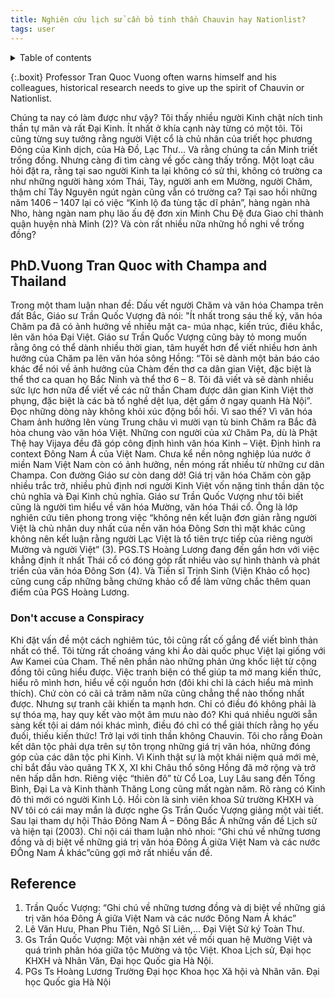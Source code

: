 ```yaml
---
title: Nghiên cứu lịch sử cần bỏ tinh thần Chauvin hay Nationlist?
tags: user
---
```


<link rel="stylesheet" href="/assets/css/toc.css">
<script src="/assets/js/toc.js"/></script>
<div class="toc-container">
    <details>
        <summary>
            <span class="toc-title">Table of contents</span>
        </summary>
        <nav>
            <ul class="toc-list">
                <li><a href="#quocvuong_thaicham" title="Click and read this paragraph">PhD.Vuong Tran Quoc with Champa and Thailand</a></li>
                <li><a href="#do-not" title="Click and read this paragraph">Don't accuse a Conspiracy</a></li>
                <li><a href="#" title="Click and read this paragraph">Lorem</a>
            <ul><li><a href="#" title="Click and read this paragraph">Analysis</a></li></ul></li>
                <li><a href="#chu-thich" title="Click and read this paragraph">Reference</a></li>
            </ul>
        </nav>
    </details>
</div>

{:.boxit}
Professor Tran Quoc Vuong often warns himself and his colleagues, historical research needs to give up the spirit of Chauvin or Nationlist.

Chúng ta nay có làm được như vậy? Tôi thấy nhiều người Kinh chật ních tinh thần tự mãn và rất Đại Kinh. Ít nhất ở khía cạnh này từng có một tôi. Tôi cũng từng suy tưởng rằng người Việt cổ là chủ nhân của triết học phương Đông của Kinh dịch, của Hà Đồ, Lạc Thư… Và rằng chúng ta cần Minh triết trống đồng.
Nhưng càng đi tìm càng về gốc càng thấy trống. Một loạt câu hỏi đặt ra, rằng tại sao người Kinh ta lại không có sử thi, không có trường ca như những người hàng xóm Thái, Tày, người anh em Mường, người Chăm, thậm chí Tây Nguyên ngút ngàn cũng vẫn có trường ca? Tại sao hồi những năm 1406 – 1407 lại có việc “Kinh lộ đa tùng tặc dĩ phản”, hàng ngàn nhà Nho, hàng ngàn nam phụ lão ấu đệ đơn xin Minh Chu Đệ đưa Giao chỉ thành quận huyện nhà Minh (2)?
Và còn rất nhiều nữa những hồ nghi về trống đồng?

<h2 id="quocvuong_thaicham">PhD.Vuong Tran Quoc with Champa and Thailand</h2>

Trong một tham luận nhan đề: Dấu vết người Chăm và văn hóa Champa trên đất Bắc, Giáo sư Trần Quốc Vượng đã nói: "Ít nhất trong sáu thế kỷ, văn hóa Chăm pa đã có ảnh hưởng về nhiều mặt ca- múa nhạc, kiến trúc, điêu khắc, lên văn hóa Đại Việt.
Giáo sư Trần Quốc Vượng cũng bày tỏ mong muốn rằng ông có thể dành nhiều thời gian, tâm huyết hơn để viết nhiều hơn ảnh hưởng của Chăm pa lên văn hóa sông Hồng: “Tôi sẽ dành một bản báo cáo khác để nói về ảnh hưởng của Chàm đến thơ ca dân gian Việt, đặc biệt là thể thơ ca quan họ Bắc Ninh và thể thơ 6 – 8. Tôi đã viết và sẽ dành nhiều sức lực hơn nữa để viết về các nữ thần Cham được dân gian Kinh Việt thờ phụng, đặc biệt là các bà tổ nghề dệt lụa, dệt gấm ở ngay quanh Hà Nội”.
Đọc những dòng này không khỏi xúc động bồi hồi. Vì sao thế? Vì văn hóa Cham ảnh hưởng lên vùng Trung châu vì mười vạn tù binh Chăm ra Bắc đã hòa chung vào văn hóa Việt. Những con người của xứ Chăm Pa, dù là Phật Thệ hay Vijaya đều đã góp công định hình văn hóa Kinh – Việt. Định hình ra context Đông Nam Á của Việt Nam.
Chưa kể nền nông nghiệp lúa nước ở miền Nam Việt Nam còn có ảnh hưởng, nền móng rất nhiều từ những cư dân Champa.
Con đường Giáo sư còn dang dở! Giá trị văn hóa Chăm còn gặp nhiều trắc trở, nhiều phủ định nơi người Kinh Việt vốn nặng tinh thần dân tộc chủ nghĩa và Đại Kinh chủ nghĩa.
Giáo sư Trần Quốc Vượng như tôi biết cũng là người tìm hiểu về văn hóa Mường, văn hóa Thái cổ. Ông là lớp nghiên cứu tiên phong trong việc “không nên kết luận đơn giản rằng người Việt là chủ nhân duy nhất của nền văn hóa Đông Sơn thì mặt khác cũng không nên kết luận rằng người Lạc Việt là tổ tiên trực tiếp của riêng người Mường và người Việt” (3).
PGS.TS Hoàng Lương đang đến gần hơn với việc khẳng định ít nhất Thái cổ có đóng góp rất nhiều vào sự hình thành và phát triển của văn hóa Đông Sơn (4). Và Tiến sĩ Trịnh Sinh (Viện Khảo cổ học) cũng cung cấp những bằng chứng khảo cổ để làm vững chắc thêm quan điểm của PGS Hoàng Lương.

<h3 id="do-not">Don't accuse a Conspiracy</h3>

Khi đặt vấn đề một cách nghiêm túc, tôi cũng rất cố gắng để viết bình thản nhất có thể. Tôi từng rất choáng váng khi Áo dài quốc phục Việt lại giống với Aw Kamei của Cham. Thế nên phần nào những phản ứng khốc liệt từ cộng đồng tôi cũng hiểu được.
Việc tranh biện có thể giúp ta mở mang kiến thức, hiểu rõ mình hơn, hiểu về cội nguồn hơn (đôi khi chỉ là cách hiểu mà mình thích). Chứ còn có cãi cả trăm năm nữa cũng chẳng thể nào thống nhất được.
Nhưng sự tranh cãi khiến ta mạnh hơn. Chỉ có điều đó không phải là sự thóa mạ, hay quy kết vào một âm mưu nào đó? Khi quá nhiều người sẵn sàng kết tội ai dám nói khác mình, điều đó chỉ có thể giải thích rằng họ yếu đuối, thiếu kiến thức!
Trở lại với tinh thần không Chauvin. Tôi cho rằng Đoàn kết dân tộc phải dựa trên sự tôn trọng những giá trị văn hóa, những đóng góp của các dân tộc phi Kinh. Vì Kinh thật sự là một khái niệm quá mới mẻ, chỉ bắt đầu vào quãng TK X, XI khi Châu thổ sông Hồng đã mở rộng và trở nên hấp dẫn hơn.
Riêng việc “thiên đô” từ Cổ Loa, Luy Lâu sang đến Tống Bình, Đại La và Kinh thành Thăng Long cũng mất ngàn năm. Rõ ràng có Kinh đô thì mới có người Kinh Lộ.
Hồi còn là sinh viên khoa Sử trường KHXH và NV tôi có cái may mắn là được nghe Gs Trần Quốc Vượng giảng một vài tiết. Sau lại tham dự hội Thảo Đông Nam Á – Đông Bắc Á những vấn đề Lịch sử và hiện tại (2003). Chỉ nội cái tham luận nhỏ nhoi: “Ghi chú về những tương đồng và dị biệt về những giá trị văn hóa Đông Á giữa Việt Nam và các nước ĐÔng Nam Á khác”cũng gợi mở rất nhiều vấn đề.

<h2 id="chu-thich">Reference</h2>

1. Trần Quốc Vượng: “Ghi chú về những tương đồng và dị biệt về những giá trị văn hóa Đông Á giữa Việt Nam và các nước Đông Nam Á khác”
2. Lê Văn Hưu, Phan Phu Tiên, Ngô Sĩ Liên,… Đại Việt Sử ký Toàn Thư.
3. Gs Trần Quốc Vượng: Một vài nhận xét về mối quan hệ Mường Việt và quá trình phân hóa giữa tộc Mường và tộc Việt. Khoa Lịch sử, Đại học KHXH và Nhân Văn, Đại học Quốc gia Hà Nội.
4. PGs Ts Hoàng Lương Trường Đại học Khoa học Xã hội và Nhân văn. Đại học Quốc gia Hà Nội
